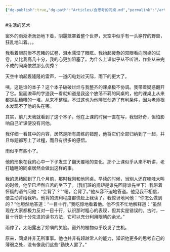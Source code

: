 ```yaml
---
{"dg-publish":true,"dg-path":"Articles/会思考的同桌.md","permalink":"/articles//"}
---
```


#生活的艺术 

窗外的雨淅淅沥沥地下着，阴霾笼罩着整个世界，天空中似乎有一头狰狞的野兽，狂乱地叫着。。。

我看着眼前惨不忍睹的试卷，泪水濡湿了眼眶。我抬起疲惫的双眼看向同桌的试卷，又比我高几十分，我的心更加阻塞了。为什么上课似乎从不听讲，作业从来完不成的同桌依然那么优秀？
<!--more-->
天空中响起轰隆隆的雷声，一道闪电划过天际，雨下的更大了。

咦，这是谁的本子？这个本子破破烂烂与我整齐的课桌极不协调。我带着疑惑翻开了它。里面潦草的字迹我一看就知道是我这个放荡不羁的同桌的，他的课桌上从来都是乱糟糟的一堆，从来不整理。不过这也为他睡觉创造了有利条件，因为老师根本发现不了他的头在哪。

其实，前几天我就看到了这个本子，他在上课的时候一直在写，我很好奇，但怕影响自己听课便没有问他。

我仔细一看其中的内容，居然是所有周练的错题，他将它们全部归纳到了一起，并且每题都写上了过程，而且有很多的感悟。

雨似乎有些小了。

他的形象在我的心中一下子发生了翻天覆地的变化，那个上课似乎从来不听讲，老打瞌睡的同桌居然会做出这样的事。

我的思绪回到了几个月前，那时我刚和他同桌。早读的时候，当别人还在哇哇大叫的时候，他早已坦然自若的坐下了。（我们班的规矩是谁先回背谁先坐下）我带着怀疑的语气问他：“会背了？”“嗯，会背了。”他从容不迫地答道。他见我不相信，便主动背给我听。他背的流利程度都快赶上我读了。我惊讶地问他：“你怎么做到的？”他坦然地答道：“一目十行。”我吃惊地看着他。他不慌不忙地解释道：“虽然现在大家都极力反对一目十行，认识那时粗心的表现，但其实是错误的。古时，一目十行是十分先进的读书方法，它可以充分利用眼睛的余光。”

雨停了，太阳露出了娇嗔的笑脸。窗外的植物似乎焕发了生机。

原来，同桌并非无所事事。他也并非有超越常人的能力，知识他更多的思考自己的薄弱之处，没有像我们这些“勤快人罢了。”
